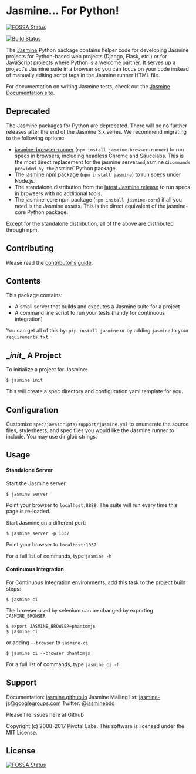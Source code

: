 # Jasmine... For Python!
[![FOSSA Status](https://app.fossa.io/api/projects/git%2Bgithub.com%2Fjasmine%2Fjasmine-py.svg?type=shield)](https://app.fossa.io/projects/git%2Bgithub.com%2Fjasmine%2Fjasmine-py?ref=badge_shield)


[![Build Status](https://circleci.com/gh/jasmine/jasmine-py.svg?style=shield)](https://circleci.com/gh/jasmine/jasmine-py)

The [Jasmine](http://github.com/jasmine/jasmine) Python package contains helper code for developing Jasmine projects for Python-based web projects (Django, Flask, etc.) or for JavaScript projects where Python is a welcome partner. It serves up a project's Jasmine suite in a browser so you can focus on your code instead of manually editing script tags in the Jasmine runner HTML file.

For documentation on writing Jasmine tests, check out the [Jasmine Documentation site](http://jasmine.github.io/).


## Deprecated

The Jasmine packages for Python are deprecated. There will be no further
releases after the end of the Jasmine 3.x series. We recommend migrating to the
following options:

* [jasmine-browser-runner](https://github.com/jasmine/jasmine-browser)
  (`npm install jasmine-browser-runner`) to run specs in browsers, including
  headless Chrome and Saucelabs. This is the most direct replacement for the
  jasmine server` and `jasmine ci` commands provided by the `jasmine` Python
  package.
* The [jasmine npm package](https://github.com/jasmine/jasmine-npm)
  (`npm install jasmine`) to run specs under Node.js.
* The standalone distribution from the
  [latest Jasmine release](https://github.com/jasmine/jasmine/releases) to run
  specs in browsers with no additional tools.
* The jasmine-core npm package (`npm install jasmine-core`) if all you need is
  the Jasmine assets. This is the direct equivalent of the jasmine-core Python
  package.

Except for the standalone distribution, all of the above are distributed through
npm.


## Contributing

Please read the [contributor's guide](https://github.com/jasmine/jasmine-py/blob/main/.github/CONTRIBUTING.md).


## Contents
This package contains:

* A small server that builds and executes a Jasmine suite for a project
* A command line script to run your tests (handy for continuous integration)

You can get all of this by: `pip install jasmine` or by adding `jasmine` to your `requirements.txt`.

## \__init__ A Project

To initialize a project for Jasmine:

	$ jasmine init

This will create a spec directory and configuration yaml template for you.

## Configuration

Customize `spec/javascripts/support/jasmine.yml` to enumerate the source files, stylesheets, and spec files you would like the Jasmine runner to include.
You may use dir glob strings.

## Usage

#### Standalone Server
Start the Jasmine server:

	$ jasmine server

Point your browser to `localhost:8888`. The suite will run every time this page is re-loaded.

Start Jasmine on a different port:

	$ jasmine server -p 1337

Point your browser to `localhost:1337`.

For a full list of commands, type `jasmine -h`

#### Continuous Integration

For Continuous Integration environments, add this task to the project build steps:

	$ jasmine ci

The browser used by selenium can be changed by exporting `JASMINE_BROWSER`

    $ export JASMINE_BROWSER=phantomjs
    $ jasmine ci

or adding `--browser` to `jasmine-ci`

	$ jasmine ci --browser phantomjs

For a full list of commands, type `jasmine ci -h`

## Support

Documentation: [jasmine.github.io](https://jasmine.github.io)
Jasmine Mailing list: [jasmine-js@googlegroups.com](mailto:jasmine-js@googlegroups.com)
Twitter: [@jasminebdd](http://twitter.com/jasminebdd)

Please file issues here at Github

Copyright (c) 2008-2017 Pivotal Labs. This software is licensed under the MIT License.


## License
[![FOSSA Status](https://app.fossa.io/api/projects/git%2Bgithub.com%2Fjasmine%2Fjasmine-py.svg?type=large)](https://app.fossa.io/projects/git%2Bgithub.com%2Fjasmine%2Fjasmine-py?ref=badge_large)
